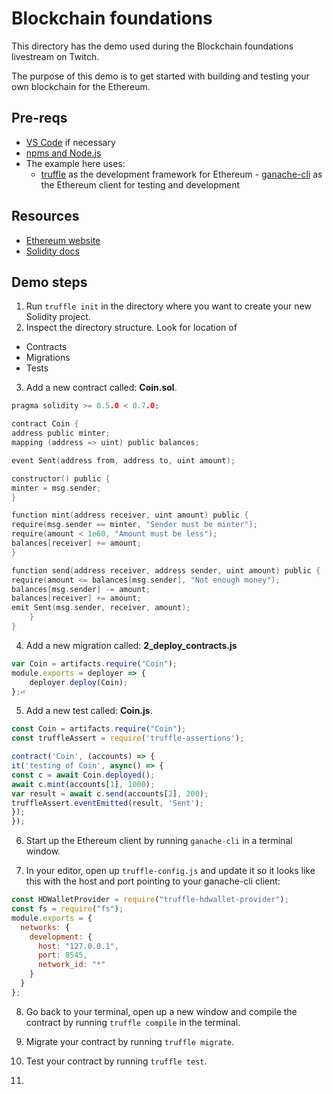 # Blockchain foundations

This directory has the demo used during the Blockchain foundations livestream on Twitch.

The purpose of this demo is to get started with building and testing your own blockchain for the Ethereum.

## Pre-reqs
- [VS Code](https://code.visualstudio.com/) if necessary
- [npms and Node.js](https://www.npmjs.com/get-npm)
- The example here uses:
  - [truffle](https://www.trufflesuite.com/truffle) as the development framework for Ethereum - [ganache-cli](https://github.com/trufflesuite/ganache-cli) as the Ethereum client for testing and development

## Resources
- [Ethereum website](https://ethereum.org/)
- [Solidity docs](https://solidity.readthedocs.io/en/latest/index.html)  

## Demo steps
1. Run `truffle init` in the directory where you want to create your new Solidity project.
2. Inspect the directory structure. Look for location of
  - Contracts
  - Migrations
  - Tests
3. Add a new contract called: **Coin.sol**.
``` c
pragma solidity >= 0.5.0 < 0.7.0;

contract Coin {
address public minter;
mapping (address => uint) public balances;

event Sent(address from, address to, uint amount);

constructor() public {
minter = msg.sender;
}

function mint(address receiver, uint amount) public {
require(msg.sender == minter, "Sender must be minter");
require(amount < 1e60, "Amount must be less");
balances[receiver] += amount;
}

function send(address receiver, address sender, uint amount) public {
require(amount <= balances[msg.sender], "Not enough money");
balances[msg.sender] -= amount;
balances[receiver] += amount;
emit Sent(msg.sender, receiver, amount);
    }
}
```
4. Add a new migration called: **2_deploy_contracts.js**
``` javascript
var Coin = artifacts.require("Coin");
module.exports = deployer => {
    deployer.deploy(Coin);
};⏎ 
```
5. Add a new test called: **Coin.js**.
``` javascript
const Coin = artifacts.require("Coin");
const truffleAssert = require('truffle-assertions');

contract('Coin', (accounts) => {
it('testing of Coin', async() => {
const c = await Coin.deployed();
await c.mint(accounts[1], 1000);
var result = await c.send(accounts[2], 200);
truffleAssert.eventEmitted(result, 'Sent');
});
});
```
6. Start up the Ethereum client by running `ganache-cli` in a terminal window.

7. In your editor, open up `truffle-config.js` and update it so it looks like this with the host and port pointing to your ganache-cli client:
``` javascript
const HDWalletProvider = require("truffle-hdwallet-provider");
const fs = require("fs");
module.exports = {
  networks: {
    development: {
      host: "127.0.0.1",
      port: 8545,
      network_id: "*"
    }
  }
};
```
8. Go back to your terminal, open up a new window and compile the contract by running `truffle compile` in the terminal.

9. Migrate your contract by running `truffle migrate`.

10. Test your contract by running `truffle test`.

11.
